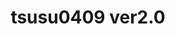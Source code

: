 ---
title: "tsusu0409 ver2.0"
startDate: "2025.05"
endDate: 0
description: "個人サイト「tsusu0409.com」を、Reactを用いて作成しました。"
---